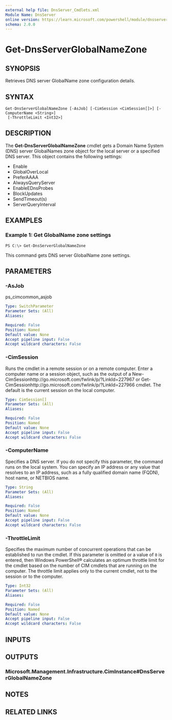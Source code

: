 ```yaml
---
external help file: DnsServer_Cmdlets.xml
Module Name: DnsServer
online version: https://learn.microsoft.com/powershell/module/dnsserver/get-dnsserverglobalnamezone?view=windowsserver2012-ps&wt.mc_id=ps-gethelp
schema: 2.0.0
---
```


# Get-DnsServerGlobalNameZone

## SYNOPSIS
Retrieves DNS server GlobalName zone configuration details.

## SYNTAX

```
Get-DnsServerGlobalNameZone [-AsJob] [-CimSession <CimSession[]>] [-ComputerName <String>]
 [-ThrottleLimit <Int32>]
```

## DESCRIPTION
The **Get-DnsServerGlobalNameZone** cmdlet gets a Domain Name System (DNS) server GlobalNames zone object for the local server or a specified DNS server.
This object contains the following settings: 

- Enable
- GlobalOverLocal
- PreferAAAA
- AlwaysQueryServer
- EnableEDnsProbes
- BlockUpdates
- SendTimeout(s)
- ServerQueryInterval

## EXAMPLES

### Example 1: Get GlobalName zone settings
```
PS C:\> Get-DnsServerGlobalNameZone
```

This command gets DNS server GlobalName zone settings.

## PARAMETERS

### -AsJob
ps_cimcommon_asjob

```yaml
Type: SwitchParameter
Parameter Sets: (All)
Aliases: 

Required: False
Position: Named
Default value: None
Accept pipeline input: False
Accept wildcard characters: False
```

### -CimSession
Runs the cmdlet in a remote session or on a remote computer.
Enter a computer name or a session object, such as the output of a New-CimSessionhttp://go.microsoft.com/fwlink/p/?LinkId=227967 or Get-CimSessionhttp://go.microsoft.com/fwlink/p/?LinkId=227966 cmdlet.
The default is the current session on the local computer.

```yaml
Type: CimSession[]
Parameter Sets: (All)
Aliases: 

Required: False
Position: Named
Default value: None
Accept pipeline input: False
Accept wildcard characters: False
```

### -ComputerName
Specifies a DNS server.
If you do not specify this parameter, the command runs on the local system.
You can specify an IP address or any value that resolves to an IP address, such as a fully qualified domain name (FQDN), host name, or NETBIOS name.

```yaml
Type: String
Parameter Sets: (All)
Aliases: 

Required: False
Position: Named
Default value: None
Accept pipeline input: False
Accept wildcard characters: False
```

### -ThrottleLimit
Specifies the maximum number of concurrent operations that can be established to run the cmdlet.
If this parameter is omitted or a value of `0` is entered, then Windows PowerShell® calculates an optimum throttle limit for the cmdlet based on the number of CIM cmdlets that are running on the computer.
The throttle limit applies only to the current cmdlet, not to the session or to the computer.

```yaml
Type: Int32
Parameter Sets: (All)
Aliases: 

Required: False
Position: Named
Default value: None
Accept pipeline input: False
Accept wildcard characters: False
```

## INPUTS

## OUTPUTS

### Microsoft.Management.Infrastructure.CimInstance#DnsServerGlobalNameZone

## NOTES

## RELATED LINKS



